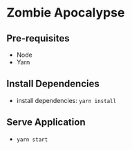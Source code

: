# Zombie Apocalypse

## Pre-requisites

- Node
- Yarn

## Install Dependencies

- install dependencies: `yarn install`

## Serve Application

- `yarn start`
